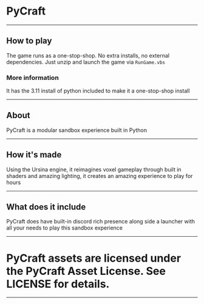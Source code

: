 # PyCraft

---

## How to play

The game runs as a one-stop-shop. No extra installs, no external dependencies. Just unzip and launch the game via `RunGame.vbs`


### More information

It has the 3.11 install of python included to make it a one-stop-shop install

---

## About

PyCraft is a modular sandbox experience built in Python

---

## How it's made

Using the Ursina engine, it reimagines voxel gameplay through built in shaders and amazing lighting, it creates an amazing experience to play for hours

---

## What does it include

PyCraft does have built-in discord rich presence along side a launcher with all your needs to play this sandbox experience

---

# **PyCraft assets are licensed under the PyCraft Asset License. See LICENSE for details.**

---
